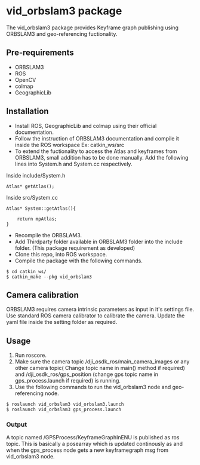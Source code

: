 # vid_orbslam3 package
The vid_orbslam3 package provides Keyframe graph publishing using ORBSLAM3 and geo-referencing fuctionality.

## Pre-requirements
* ORBSLAM3
* ROS
* OpenCV
* colmap
* GeographicLib

## Installation
* Install ROS, GeographicLib and colmap using their official documentation.
* Follow the instruction of ORBSLAM3 documentation and compile it inside the ROS workspace Ex: catkin_ws/src
* To extend the fuctionality to access the Atlas and keyframes from ORBSLAM3, small addition has to be done manually. Add the following lines into System.h and System.cc respectively.

Inside include/System.h
```
Atlas* getAtlas();
```
Inside src/System.cc
```
Atlas* System::getAtlas(){

	return mpAtlas;
}
```
* Recompile the ORBSLAM3.
* Add Thirdparty folder available in ORBSLAM3 folder into the include folder. (This package requirement as developed)
* Clone this repo, into ROS workspace.
* Compile the package with the following commands.
 ```
$ cd catkin_ws/
$ catkin_make --pkg vid_orbslam3
```
## Camera calibration
ORBSLAM3 requires camera intrinsic parameters as input in it's settings file. Use standard ROS camera calibrator to calibrate the camera. Update the yaml file inside the setting folder as required.

## Usage
1. Run roscore.
2. Make sure the camera topic /dji_osdk_ros/main_camera_images or any other camera topic( Change topic name in main() method if required) and /dji_osdk_ros/gps_position (change gps topic name in gps_process.launch if required) is running.
3. Use the following commands to run the vid_orbslam3 node and geo-referencing node.
```
$ roslaunch vid_orbslam3 vid_orbslam3.launch
$ roslaunch vid_orbslam3 gps_process.launch
```
### Output
A topic named /GPSProcess/KeyframeGraphInENU is published as ros topic. This is basically a posearray which is updated continously as and when the gps_process node gets a new keyframegraph msg from vid_orbslam3 node.
